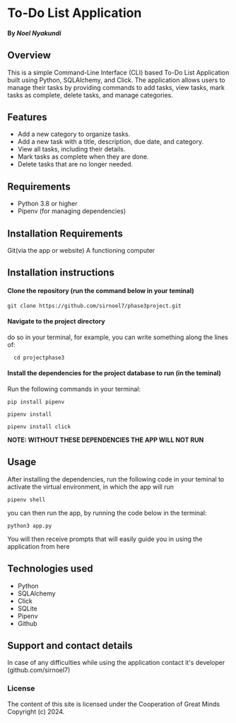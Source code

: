 # To-Do List Application

#### By *Noel Nyakundi*

## Overview

This is a simple Command-Line Interface (CLI) based To-Do List Application built using Python, SQLAlchemy, and Click. The application allows users to manage their tasks by providing commands to add tasks, view tasks, mark tasks as complete, delete tasks, and manage categories.

## Features

- Add a new category to organize tasks.
- Add a new task with a title, description, due date, and category.
- View all tasks, including their details.
- Mark tasks as complete when they are done.
- Delete tasks that are no longer needed.

## Requirements

- Python 3.8 or higher
- Pipenv (for managing dependencies)

## Installation Requirements
Git(via the app or website)
A functioning computer 

## Installation instructions

#### Clone the repository (run the command below in your teminal)
```
git clone https://github.com/sirnoel7/phase3project.git
```
#### Navigate to the project directory

do so in your terminal, for example, you can write something along the lines of:
 
 ```
   cd projectphase3
```

#### Install the dependencies for the project database to run (in the teminal)
Run the following commands in your terminal:

```
pip install pipenv
```

```
pipenv install
```

```
pipenv install click
```

**NOTE: WITHOUT THESE DEPENDENCIES THE APP WILL NOT RUN**

## Usage

After installing the dependencies, run the following code in your teminal to activate the virtual environment, in which the app will run

```
pipenv shell
```

you can then run the app, by running the code below in the terminal:

```
python3 app.py
```

You will then receive prompts that will easily guide you in using the application from here

## Technologies used
- Python
- SQLAlchemy
- Click
- SQLite
- Pipenv
- Github

## Support and contact details
In case of any difficulties while using the application contact it's developer (github.com/sirnoel7)

### License
The content of this site is licensed under the Cooperation of Great Minds
Copyright (c) 2024.
